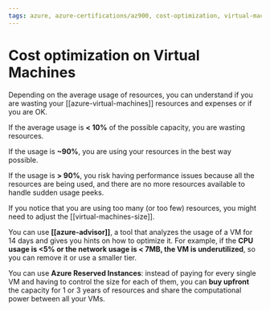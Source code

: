 ```yaml
---
tags: azure, azure-certifications/az900, cost-optimization, virtual-machines
---
```



# Cost optimization on Virtual Machines

Depending on the average usage of resources, you can understand if you are wasting your [[azure-virtual-machines]] resources and expenses or if you are OK.

If the average usage is **< 10%** of the possible capacity, you are wasting resources.

If the usage is **~90%**, you are using your resources in the best way possible.

If the usage is **> 90%**, you risk having performance issues because all the resources are being used, and there are no more resources available to handle sudden usage peeks.

If you notice that you are using too many (or too few) resources, you might need to adjust the [[virtual-machines-size]].

You can use **[[azure-advisor]]**, a tool that analyzes the usage of a VM for 14 days and gives you hints on how to optimize it. For example, if the **CPU usage is <5% or the network usage is < 7MB, the VM is underutilized**, so you can remove it or use a smaller tier.

You can use **Azure Reserved Instances**: instead of paying for every single VM and having to control the size for each of them, you can **buy upfront** the capacity for 1 or 3 years of resources and share the computational power between all your VMs.


